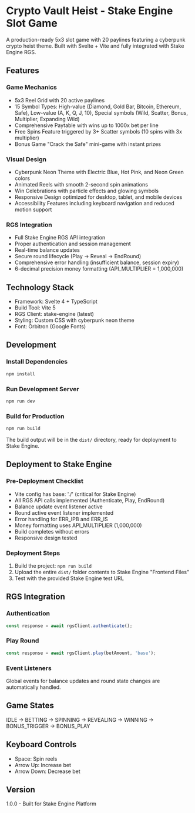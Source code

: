 # Crypto Vault Heist - Stake Engine Slot Game

A production-ready 5x3 slot game with 20 paylines featuring a cyberpunk crypto heist theme. Built with Svelte + Vite and fully integrated with Stake Engine RGS.

## Features

### Game Mechanics
- 5x3 Reel Grid with 20 active paylines
- 15 Symbol Types: High-value (Diamond, Gold Bar, Bitcoin, Ethereum, Safe), Low-value (A, K, Q, J, 10), Special symbols (Wild, Scatter, Bonus, Multiplier, Expanding Wild)
- Comprehensive Paytable with wins up to 1000x bet per line
- Free Spins Feature triggered by 3+ Scatter symbols (10 spins with 3x multiplier)
- Bonus Game "Crack the Safe" mini-game with instant prizes

### Visual Design
- Cyberpunk Neon Theme with Electric Blue, Hot Pink, and Neon Green colors
- Animated Reels with smooth 2-second spin animations
- Win Celebrations with particle effects and glowing symbols
- Responsive Design optimized for desktop, tablet, and mobile devices
- Accessibility Features including keyboard navigation and reduced motion support

### RGS Integration
- Full Stake Engine RGS API integration
- Proper authentication and session management
- Real-time balance updates
- Secure round lifecycle (Play → Reveal → EndRound)
- Comprehensive error handling (insufficient balance, session expiry)
- 6-decimal precision money formatting (API_MULTIPLIER = 1,000,000)

## Technology Stack

- Framework: Svelte 4 + TypeScript
- Build Tool: Vite 5
- RGS Client: stake-engine (latest)
- Styling: Custom CSS with cyberpunk neon theme
- Font: Orbitron (Google Fonts)

## Development

### Install Dependencies
```bash
npm install
```

### Run Development Server
```bash
npm run dev
```

### Build for Production
```bash
npm run build
```

The build output will be in the `dist/` directory, ready for deployment to Stake Engine.

## Deployment to Stake Engine

### Pre-Deployment Checklist

- Vite config has base: './' (critical for Stake Engine)
- All RGS API calls implemented (Authenticate, Play, EndRound)
- Balance update event listener active
- Round active event listener implemented
- Error handling for ERR_IPB and ERR_IS
- Money formatting uses API_MULTIPLIER (1,000,000)
- Build completes without errors
- Responsive design tested

### Deployment Steps

1. Build the project: `npm run build`
2. Upload the entire `dist/` folder contents to Stake Engine "Frontend Files"
3. Test with the provided Stake Engine test URL

## RGS Integration

### Authentication
```typescript
const response = await rgsClient.authenticate();
```

### Play Round
```typescript
const response = await rgsClient.play(betAmount, 'base');
```

### Event Listeners
Global events for balance updates and round state changes are automatically handled.

## Game States

IDLE → BETTING → SPINNING → REVEALING → WINNING → BONUS_TRIGGER → BONUS_PLAY

## Keyboard Controls

- Space: Spin reels
- Arrow Up: Increase bet
- Arrow Down: Decrease bet

## Version

1.0.0 - Built for Stake Engine Platform
